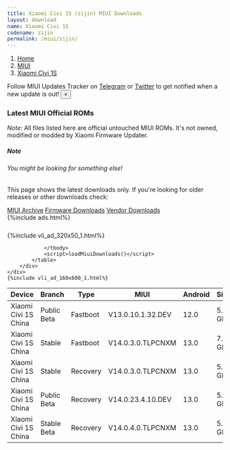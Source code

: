 ```yaml
---
title: Xiaomi Civi 1S (zijin) MIUI Downloads
layout: download
name: Xiaomi Civi 1S
codename: zijin
permalink: /miui/zijin/
---
```

<nav aria-label="breadcrumb">
    <ol class="breadcrumb">
        <li class="breadcrumb-item"><a href="/">Home</a></li>
        <li class="breadcrumb-item"><a href="/miui/">MIUI</a></li>
        <li class="breadcrumb-item active" aria-current="page"><a href="/miui/zijin/">Xiaomi Civi 1S</a></li>
    </ol>
</nav>
<div class="alert alert-primary alert-dismissible fade show" role="alert">
    Follow MIUI Updates Tracker on <a href="https://t.me/MIUIUpdatesTracker" class="alert-link">Telegram</a>
     or <a href="https://twitter.com/MiFwUpdater" class="alert-link">Twitter</a> to get notified when a new update is out!
    <button type="button" class="close" data-dismiss="alert" aria-label="Close">
        <span aria-hidden="true">&times;</span>
    </button>
</div>

### Latest MIUI Official ROMs
*Note*: All files listed here are official untouched MIUI ROMs. It's not owned, modified or modded by Xiaomi Firmware Updater.
<div class="card">
  <div class="card-body">
    <h5 class="card-title">Note</h5>
    <h6 class="card-subtitle mb-2 text-muted">You might be looking for something else!</h6>
    <p class="card-text">This page shows the latest downloads only.
     If you're looking for older releases or other downloads check:</p>
    <a href="/archive/miui/zijin/" class="card-link">MIUI Archive</a>
    <a href="/firmware/zijin/" class="card-link">Firmware Downloads</a>
    <a href="/vendor/zijin/" class="card-link">Vendor Downloads</a>
  </div>
</div>
{%include ads.html%}
<div class="row justify-content-center">
    <div class="col-10">
        <div class="table-responsive-md" style="margin-top: 25px;">
            {%include vli_ad_320x50_1.html%}
            <table id="miui" class="display dt-responsive nowrap compact table table-striped table-hover table-sm">
                <thead class="thead-dark">
                    <tr>
                        <th data-ref="device">Device</th>
                        <th data-ref="branch">Branch</th>
                        <th data-ref="type">Type</th>
                        <th data-ref="miui">MIUI</th>
                        <th data-ref="android">Android</th>
                        <th data-ref="size">Size</th>
                        <th data-ref="size">Date</th>
                        <th data-ref="link">Link</th>
                    </tr>
                </thead>
                <tbody>
                <tr><td>Xiaomi Civi 1S China</td><td>Public Beta</td><td>Fastboot</td><td>V13.0.10.1.32.DEV</td><td>12.0</td><td>5.7 GB</td><td>2022-05-20</td><td><a href="/miui/zijin/public beta/V13.0.10.1.32.DEV/">Download</a></td></tr>
<tr><td>Xiaomi Civi 1S China</td><td>Stable</td><td>Fastboot</td><td>V14.0.3.0.TLPCNXM</td><td>13.0</td><td>7.3 GB</td><td>2023-01-12</td><td><a href="/miui/zijin/stable/V14.0.3.0.TLPCNXM/">Download</a></td></tr>
<tr><td>Xiaomi Civi 1S China</td><td>Stable</td><td>Recovery</td><td>V14.0.3.0.TLPCNXM</td><td>13.0</td><td>5.8 GB</td><td>2023-01-13</td><td><a href="/miui/zijin/stable/V14.0.3.0.TLPCNXM/">Download</a></td></tr>
<tr><td>Xiaomi Civi 1S China</td><td>Public Beta</td><td>Recovery</td><td>V14.0.23.4.10.DEV</td><td>13.0</td><td>5.7 GB</td><td>2023-04-14</td><td><a href="/miui/zijin/public beta/V14.0.23.4.10.DEV/">Download</a></td></tr>
<tr><td>Xiaomi Civi 1S China</td><td>Stable Beta</td><td>Recovery</td><td>V14.0.4.0.TLPCNXM</td><td>13.0</td><td>5.8 GB</td><td>2023-04-17</td><td><a href="/miui/zijin/stable beta/V14.0.4.0.TLPCNXM/">Download</a></td></tr>

                </tbody>
                <script>loadMiuiDownloads()</script>
            </table>
        </div>
    </div>
    {%include vli_ad_160x600_1.html%}
</div>

